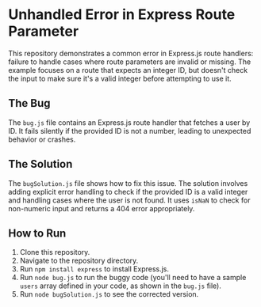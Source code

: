 # Unhandled Error in Express Route Parameter

This repository demonstrates a common error in Express.js route handlers:  failure to handle cases where route parameters are invalid or missing.  The example focuses on a route that expects an integer ID, but doesn't check the input to make sure it's a valid integer before attempting to use it.

## The Bug

The `bug.js` file contains an Express.js route handler that fetches a user by ID.  It fails silently if the provided ID is not a number, leading to unexpected behavior or crashes.

## The Solution

The `bugSolution.js` file shows how to fix this issue. The solution involves adding explicit error handling to check if the provided ID is a valid integer and handling cases where the user is not found. It uses `isNaN` to check for non-numeric input and returns a 404 error appropriately.

## How to Run

1. Clone this repository.
2. Navigate to the repository directory.
3. Run `npm install express` to install Express.js.
4. Run `node bug.js` to run the buggy code (you'll need to have a sample `users` array defined in your code, as shown in the `bug.js` file).
5. Run `node bugSolution.js` to see the corrected version.
